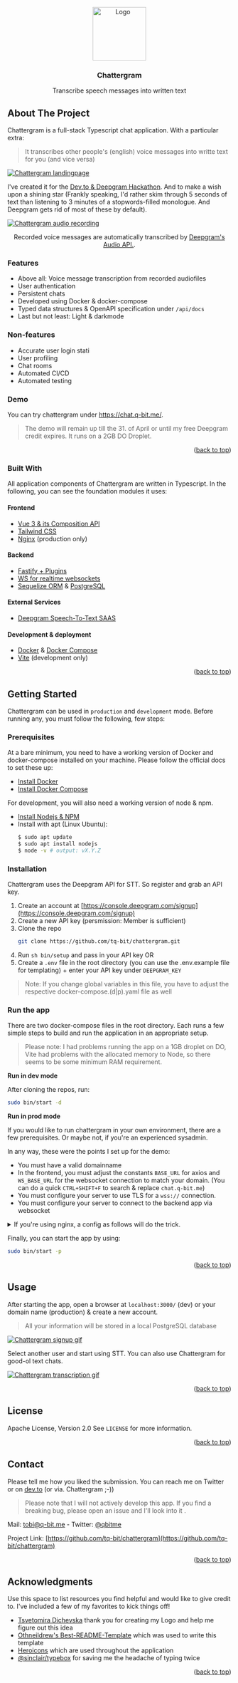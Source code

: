 <div id="top"></div>

<!-- PROJECT LOGO -->
<br />
<div align="center">
  <a href="https://github.com/tq-bit/chattergram">
    <img src="assets/logo.gif" alt="Logo" width="120px" height="120px">
  </a>

  <h3 align="center">Chattergram</h3>

  <p align="center">
    Transcribe speech messages into written text
  </p>
</div>

<!-- ABOUT THE PROJECT -->
## About The Project

Chattergram is a full-stack Typescript chat application. With a particular extra:

> It transcribes other people's (english) voice messages into writte text for you (and vice versa)

[![Chattergram landingpage][product-screenshot]](#)

I've created it for the [Dev.to & Deepgram Hackathon](https://dev.to/devteam/join-us-for-a-new-kind-of-hackathon-on-dev-brought-to-you-by-deepgram-2bjd). And to make a wish upon a shining star (Frankly speaking, I'd rather skim through 5 seconds of text than listening to 3 minutes of a stopwords-filled monologue. And Deepgram gets rid of most of these by default).


[![Chattergram audio recording][example-screenshot-I]](#)
<div align="center">Recorded voice messages are automatically transcribed by <a href="https://developers.deepgram.com/api-reference/">Deepgram's Audio API.</a>.  </div>

### Features
- Above all: Voice message transcription from recorded audiofiles
- User authentication
- Persistent chats
- Developed using Docker & docker-compose
- Typed data structures & OpenAPI specification under `/api/docs`
- Last but not least: Light & darkmode

### Non-features
- Accurate user login stati
- User profiling
- Chat rooms
- Automated CI/CD
- Automated testing

### Demo

You can try chattergram under https://chat.q-bit.me/.

> The demo will remain up till the 31. of April or until my free Deepgram credit expires. It runs on a 2GB DO Droplet.

<p align="right">(<a href="#top">back to top</a>)</p>

### Built With

All application components of Chattergram are written in Typescript. In the following, you can see the foundation modules it uses:

#### Frontend

* [Vue 3 & its Composition API](https://vuejs.org/)
* [Tailwind CSS](https://tailwindcss.com/)
* [Nginx](https://www.nginx.com/) (production only)

#### Backend
* [Fastify + Plugins](https://www.fastify.io/)
* [WS for realtime websockets](https://github.com/websockets/ws)
* [Sequelize ORM](https://sequelize.org/) & [PostgreSQL](https://www.postgresql.org/)

#### External Services
* [Deepgram Speech-To-Text SAAS](https://deepgram.com/)

#### Development & deployment
* [Docker](https://www.docker.com/) & [Docker Compose](https://docs.docker.com/compose/)
* [Vite](https://vitejs.dev/) (development only)

<p align="right">(<a href="#top">back to top</a>)</p>

<!-- GETTING STARTED -->
## Getting Started

Chattergram can be used in `production` and `development` mode. Before running any, you must follow the following, few steps:

### Prerequisites

At a bare minimum, you need to have a working version of Docker and docker-compose installed on your machine. Please follow the official docs to set these up:

* [Install Docker](https://docs.docker.com/engine/install/)
* [Install Docker Compose](https://docs.docker.com/compose/install/)

For development, you will also need a working version of node & npm.

* [Install Nodejs & NPM](https://nodejs.org/en/download/)
* Install with apt (Linux Ubuntu):
  ```sh
  $ sudo apt update
  $ sudo apt install nodejs
  $ node -v # output: vX.Y.Z
  ```

### Installation

Chattergram uses the Deepgram API for STT. So register and grab an API key.

1. Create an account at [https://console.deepgram.com/signup](https://console.deepgram.com/signup)
2. Create a new API key (persmission: Member is sufficient)
3. Clone the repo
   ```sh
   git clone https://github.com/tq-bit/chattergram.git
   ```
4. Run `sh bin/setup` and pass in your API key OR
5. Create a `.env` file in the root directory (you can use the .env.example file for templating) + enter your API key under `DEEPGRAM_KEY`

> Note: If you change global variables in this file, you have to adjust the respective docker-compose.(d|p).yaml file as well

### Run the app

There are two docker-compose files in the root directory. Each runs a few simple steps to build and run the application in an appropriate setup.

> Please note: I had problems running the app on a 1GB droplet on DO, Vite had problems with the allocated memory to Node, so there seems to be some minimum RAM requirement.

**Run in dev mode**

After cloning the repos, run:

```bash
sudo bin/start -d
```

**Run in prod mode**

If you would like to run chattergram in your own environment, there are a few prerequisites. Or maybe not, if you're an experienced sysadmin.

In any way, these were the points I set up for the demo:

- You must have a valid domainname
- In the frontend, you must adjust the constants `BASE_URL` for axios and `WS_BASE_URL` for the websocket connection to match your domain. (You can do a quick `CTRL+SHIFT+F` to search & replace `chat.q-bit.me`)
- You must configure your server to use TLS for a `wss://` connection.
- You must configure your server to connect to the backend app via websocket

<details>
  <summary>If you're using nginx, a config as follows will do the trick. </summary>
<pre>
# In a dedicated file under /etc/nginx/sites-enabled/<your-domain>
location /ws/ {
  proxy_http_version 1.1;
  proxy_set_header Upgrade $http_upgrade;
  proxy_set_header Connection "Upgrade";
  proxy_set_header Host $host;
  proxy_read_timeout 86400s; # Prevents the WS connection from breaking after ~ 60secs
  proxy_send_timeout 86400s;
  proxy_pass http://localhost:9090/;
}
</pre>
</details>

Finally, you can start the app by using:

```bash
sudo bin/start -p
```

<p align="right">(<a href="#top">back to top</a>)</p>



<!-- USAGE EXAMPLES -->
## Usage

 After starting the app, open a browser at `localhost:3000/` (dev) or your domain name (production) & create a new account.

> All your information will be stored in a local PostgreSQL database

[![Chattergram signup gif][onboarding-screenshot-I]](#)

Select another user and start using STT. You can also use Chattergram for good-ol text chats.


[![Chattergram transcription gif][onboarding-screenshot-II]](#)


<p align="right">(<a href="#top">back to top</a>)</p>

<!-- LICENSE -->
## License

Apache License, Version 2.0 See `LICENSE` for more information.

<p align="right">(<a href="#top">back to top</a>)</p>



<!-- CONTACT -->
## Contact

Please tell me how you liked the submission. You can reach me on Twitter or on [dev.to](https://dev.to/tqbit) (or via. Chattergram ;-))

> Please note that I will not actively develop this app. If you find a breaking bug, please open an issue and I'll look into it .

Mail: [tobi@q-bit.me](mailto:tobi@q-bit.me) - Twitter: [@qbitme](https://twitter.com/qbitme)

Project Link: [https://github.com/tq-bit/chattergram](https://github.com/tq-bit/chattergram)

<p align="right">(<a href="#top">back to top</a>)</p>

<!-- ACKNOWLEDGMENTS -->
## Acknowledgments

Use this space to list resources you find helpful and would like to give credit to. I've included a few of my favorites to kick things off!

* [Tsvetomira Dichevska](https://www.linkedin.com/in/tsvetomira-dichevska/) thank you for creating my Logo and help me figure out this idea
* [Othneildrew's Best-README-Template](https://github.com/othneildrew/Best-README-Template) which was used to write this template
* [Heroicons](https://heroicons.com/) which are used throughout the application
* [@sinclair/typebox](https://www.npmjs.com/package/@sinclair/typebox) for saving me the headache of typing twice

<p align="right">(<a href="#top">back to top</a>)</p>



<!-- MARKDOWN LINKS & IMAGES -->
<!-- https://www.markdownguide.org/basic-syntax/#reference-style-links -->
[contributors-shield]: https://img.shields.io/github/contributors/tq-bit/chattergram.svg??style=plastic&logo=appveyor
[contributors-url]: https://github.com/tq-bit/chattergram/graphs/contributors
[forks-shield]: https://img.shields.io/github/forks/tq-bit/chattergram.svg??style=plastic&logo=appveyor
[forks-url]: https://github.com/tq-bit/chattergram/network/members
[stars-shield]: https://img.shields.io/github/stars/tq-bit/chattergram.svg??style=plastic&logo=appveyor
[stars-url]: https://github.com/tq-bit/chattergram/stargazers
[issues-shield]: https://img.shields.io/github/issues/tq-bit/chattergram.svg??style=plastic&logo=appveyor
[issues-url]: https://github.com/tq-bit/chattergram/issues
[license-shield]: https://img.shields.io/github/license/tq-bit/chattergram.svg??style=plastic&logo=appveyor
[license-url]: https://github.com/tq-bit/chattergram/blob/master/LICENSE.txt
[linkedin-shield]: https://img.shields.io/badge/-LinkedIn-black.svg??style=social&logo=appveyor&logo=linkedin&colorB=555
[linkedin-url]: https://www.linkedin.com/in/tobias-quante-764aa1140/
[product-logo]: assets/logo.gif
[product-screenshot]: assets/chattergram_landingpage.png
[example-screenshot-I]: assets/chattergram_chat_I.png
[example-screenshot-II]: assets/chattergram_chat_II.png
[onboarding-screenshot-I]: assets/chattergram_signup.gif
[onboarding-screenshot-II]: assets/chattergram_transcribe.gif